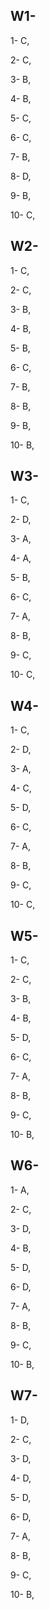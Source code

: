 ## W1-
1- C,

2- C,

3- B,

4- B,

5- C,

6- C,

7- B,

8- D,

9- B,

10- C,


## W2-

1- C,

2- C,

3- B,

4- B,

5- B,

6- C,

7- B,

8- B,

9- B,

10- B,

## W3-

1- C,

2- D,

3- A,

4- A,

5- B,

6- C,

7- A,

8- B,

9- C,

10- C,

## W4-

1- C,

2- D,

3- A,

4- C,

5- D,

6- C,

7- A,

8- B,

9- C,

10- C,

## W5-

1- C,

2- C,

3- B,

4- B,

5- D,

6- C,

7- A,

8- B,

9- C,

10- B,

## W6-

1- A,

2- C,

3- D,

4- B,

5- D,

6- D,

7- A,

8- B,

9- C,

10- B,

## W7-

1- D,

2- C,

3- D,

4- D,

5- D,

6- D,

7- A,

8- B,

9- C,

10- B,


